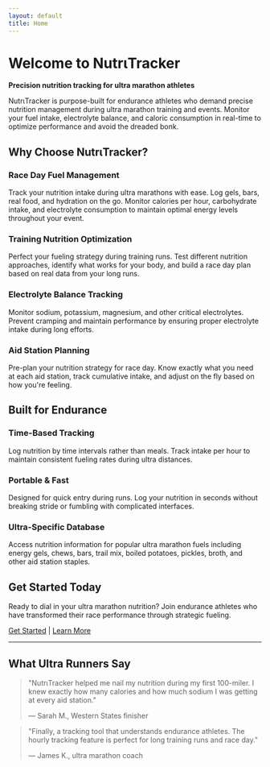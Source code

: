 ```yaml
---
layout: default
title: Home
---
```


# Welcome to NutrιTracker

**Precision nutrition tracking for ultra marathon athletes**

NutrιTracker is purpose-built for endurance athletes who demand precise nutrition management during ultra marathon training and events. Monitor your fuel intake, electrolyte balance, and caloric consumption in real-time to optimize performance and avoid the dreaded bonk.

## Why Choose NutrιTracker?

### Race Day Fuel Management
Track your nutrition intake during ultra marathons with ease. Log gels, bars, real food, and hydration on the go. Monitor calories per hour, carbohydrate intake, and electrolyte consumption to maintain optimal energy levels throughout your event.

### Training Nutrition Optimization
Perfect your fueling strategy during training runs. Test different nutrition approaches, identify what works for your body, and build a race day plan based on real data from your long runs.

### Electrolyte Balance Tracking
Monitor sodium, potassium, magnesium, and other critical electrolytes. Prevent cramping and maintain performance by ensuring proper electrolyte intake during long efforts.

### Aid Station Planning
Pre-plan your nutrition strategy for race day. Know exactly what you need at each aid station, track cumulative intake, and adjust on the fly based on how you're feeling.

## Built for Endurance

### Time-Based Tracking
Log nutrition by time intervals rather than meals. Track intake per hour to maintain consistent fueling rates during ultra distances.

### Portable & Fast
Designed for quick entry during runs. Log your nutrition in seconds without breaking stride or fumbling with complicated interfaces.

### Ultra-Specific Database
Access nutrition information for popular ultra marathon fuels including energy gels, chews, bars, trail mix, boiled potatoes, pickles, broth, and other aid station staples.

## Get Started Today

Ready to dial in your ultra marathon nutrition? Join endurance athletes who have transformed their race performance through strategic fueling.

[Get Started](#) | [Learn More](/features)

---

## What Ultra Runners Say

> "NutrιTracker helped me nail my nutrition during my first 100-miler. I knew exactly how many calories and how much sodium I was getting at every aid station."
> 
> — Sarah M., Western States finisher

> "Finally, a tracking tool that understands endurance athletes. The hourly tracking feature is perfect for long training runs and race day."
> 
> — James K., ultra marathon coach
